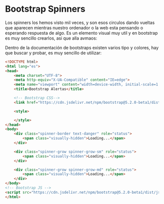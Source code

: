 # Bootstrap Spinners

Los spinners los hemos visto mil veces, y son esos circulos dando vueltas que aparecen mientras nuestro ordenador o la web esta pensando o esperando respuesta de algo. 
Es un elemento visual muy util y en bootstrap es muy sencillo crearlos, asi que alla avmaos:

Dentro de la documentación de bootstraps existen varios tipo y colores, hay que buscar y probar, es muy sencillo de utilizar:


```html
<!DOCTYPE html>
<html lang="es">
<head>
    <meta charset="UTF-8">
    <meta http-equiv="X-UA-Compatible" content="IE=edge">
    <meta name="viewport" content="width=device-width, initial-scale=1.0">
    <title>Bootstrap Alertas</title>

    <!-- Bootstrap CSS-->
    <link href="https://cdn.jsdelivr.net/npm/bootstrap@5.2.0-beta1/dist/css/bootstrap.min.css" rel="stylesheet" integrity="sha384-0evHe/X+R7YkIZDRvuzKMRqM+OrBnVFBL6DOitfPri4tjfHxaWutUpFmBp4vmVor" crossorigin="anonymous">

    <style>

    </style>
</head>
<body>
    <div class="spinner-border text-danger" role="status">
        <span class="visually-hidden">Loading...</span>
    </div>

    <div class="spinner-grow spinner-grow-sm" role="status">
        <span class="visually-hidden">Loading...</span>
    </div>

    <div class="spinner-grow spinner-grow-md" role="status">
        <span class="visually-hidden">Loading...</span>
    </div>
</body>
<!-- Bootstrap JS -->
<script src="https://cdn.jsdelivr.net/npm/bootstrap@5.2.0-beta1/dist/js/bootstrap.bundle.min.js" integrity="sha384-pprn3073KE6tl6bjs2QrFaJGz5/SUsLqktiwsUTF55Jfv3qYSDhgCecCxMW52nD2" crossorigin="anonymous"></script>
</html>
```